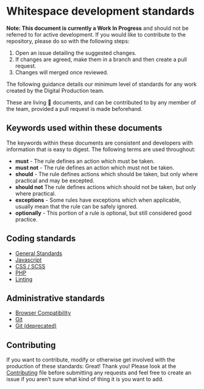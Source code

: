 # Whitespace development standards
**Note: This document is currently a Work In Progress** and should not be referred to for active development. If you would like to contribute to the repository, please do so with the following steps:

 1. Open an issue detailing the suggested changes.
 2. If changes are agreed, make them in a branch and then create a pull request.
 3. Changes will merged once reviewed.

The following guidance details our minimum level of standards for any work created by the Digital Production team.

These are living 🍃 documents, and can be contributed to by any member of the team, provided a pull request is made beforehand.

## Keywords used within these documents
The keywords within these documents are consistent and developers with information that is easy to digest. The following terms are used throughout:

 - **must** - The rule defines an action which must be taken.
 - **must not** - The rule defines an action which must not be taken.
 - **should** - The rule defines actions which should be taken, but only where practical and may be excepted.
 - **should not** The rule defines actions which should not be taken, but only where practical.
 - **exceptions** - Some rules have exceptions which when applicable, usually mean that the rule can be safely ignored.
 - **optionally** - This portion of a rule is optional, but still considered good practice.

## Coding standards

 - [General Standards](/Coding/General.md)
 - [Javascript](/Coding/JavaScript.md)
 - [CSS / SCSS](/Coding/CSS.md)
 - [PHP](/Coding/PHP.md)
 - [Linting](/Coding/Linting.md)

## Administrative standards

 - [Browser Compatibility](/Admin/BrowserCompatibility.md)
 - [Git](/Admin/Git.md)
 - [Git (deprecated)](/Admin/Git.md)

## Contributing
If you want to contribute, modify or otherwise get involved with the production of these standards: Great! Thank you! Please look at the [Contributing](/CONTRIBUTING.md) file before submitting any requests and feel free to create an issue if you aren’t sure what kind of thing it is you want to add.

